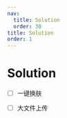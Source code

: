 ```yaml
---
nav:
  title: Solution
  order: 30
title: Solution
order: 1
---
```


# Solution

- [ ] 一键换肤
- [ ] 大文件上传

